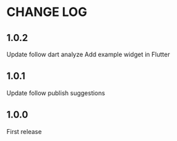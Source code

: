 # CHANGE LOG

## 1.0.2

Update follow dart analyze
Add example widget in Flutter

## 1.0.1

Update follow publish suggestions

## 1.0.0

First release
